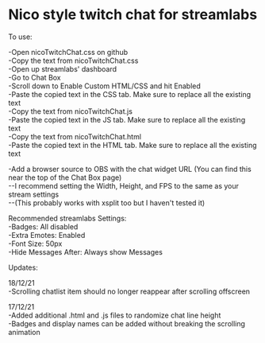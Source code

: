 # Nico style twitch chat for streamlabs

To use:  

-Open nicoTwitchChat.css on github  
-Copy the text from nicoTwitchChat.css   
-Open up streamlabs' dashboard  
-Go to Chat Box  
-Scroll down to Enable Custom HTML/CSS and hit Enabled  
-Paste the copied text in the CSS tab. Make sure to replace all the existing text  
-Copy the text from nicoTwitchChat.js  
-Paste the copied text in the JS tab.  Make sure to replace all the existing text  
-Copy the text from nicoTwitchChat.html  
-Paste the copied text in the HTML tab.  Make sure to replace all the existing text  

-Add a browser source to OBS with the chat widget URL (You can find this near the top of the Chat Box page)  
--I recommend setting the Width, Height, and FPS to the same as your stream settings  
--(This probably works with xsplit too but I haven't tested it)  

Recommended streamlabs Settings:  
-Badges: All disabled  
-Extra Emotes: Enabled  
-Font Size: 50px  
-Hide Messages After: Always show Messages  

Updates:  

18/12/21  
-Scrolling chatlist item should no longer reappear after scrolling offscreen  

17/12/21  
-Added additional .html and .js files to randomize chat line height  
-Badges and display names can be added without breaking the scrolling animation  

